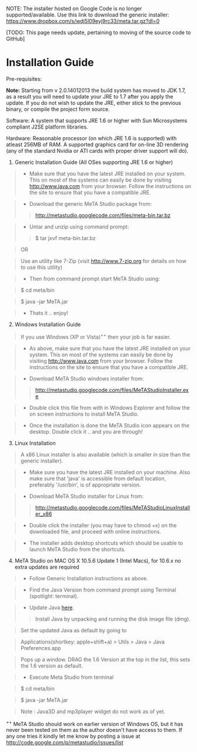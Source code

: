 NOTE: The installer hosted on Google Code is no longer supported/available. Use this link to download the generic installer: https://www.dropbox.com/s/wdj5l09eyj9rc33/meta.tar.gz?dl=0

[TODO: This page needs update, pertaining to moving of the source code to GitHub]

# Installation Guide #

Pre-requisites:

**Note:** Starting from v 2.0.14012013 the build system has moved to JDK 1.7, as a result you will need to update your JRE to 1.7 after you apply the update. If you do not wish to update the JRE, either stick to the previous binary, or compile the project form source.

Software:
A system that supports JRE 1.6 or higher with Sun Microsystems compliant J2SE platform libraries.

Hardware:
Reasonable processor (on which JRE 1.6 is supported) with atleast 256MB of RAM.
A supported graphics card for on-line 3D rendering (any of the standard Nvidia or ATI cards with proper driver support will do).

1) Generic Installation Guide (All OSes supporting JRE 1.6 or higher)
> - Make sure that you have the latest JRE installed on your system. This on most of the systems can easily be done by visiting http://www.java.com from your browser. Follow the instructions on the site to ensure that you have a compatible JRE.

> - Download the generic MeTA Studio package from:
> > http://metastudio.googlecode.com/files/meta-bin.tar.bz


> - Untar and unzip using command prompt:
> > $ tar jxvf meta-bin.tar.bz


> OR

> Use an utility like 7-Zip (visit http://www.7-zip.org for details on how to use this utility)

> - Then from command prompt start MeTA Studio using:

> $ cd meta/bin

> $ java -jar MeTA.jar

> - Thats it .. enjoy!

2) Windows Installation Guide
> If you use Windows (XP or Vista)<sup>++</sup> then your job is far easier.

> - As above, make sure that you have the latest JRE installed on your system. This on most of the systems can easily be done by visiting http://www.java.com from your browser. Follow the instructions on the site to ensure that you have a compatible JRE.

> - Download MeTA Studio windows installer from:
> > http://metastudio.googlecode.com/files/MeTAStudioInstaller.exe


> - Double click this file from with in Windows Explorer and follow the on screen instructions to install MeTA Studio.

> - Once the installation is done the MeTA Studio icon appears on the desktop. Double click it .. and you are through!

3) Linux Installation
> A x86 Linux installer is also available (which is smaller in size than the generic installer).

> - Make sure you have the latest JRE installed on your machine. Also make sure that 'java' is accessible from default location, preferably '/usr/bin', is of appropriate version.

> - Download MeTA Studio installer for Linux from:
> > http://metastudio.googlecode.com/files/MeTAStudioLinuxInstaller_x86


> - Double click the installer (you may have to chmod +x) on the downloaded file, and proceed with online instructions.

> - The installer adds desktop shortcuts which should be usable to launch MeTA Studio from the shortcuts.

4) MeTA Studio on MAC OS X 10.5.6 Update 1 (Intel Macs), for 10.6.x no extra updates are required

> - Follow Generic Installation instructions as above.

> - Find the Java Version from command prompt using Terminal (spotlight: terminal).

> - Update Java [here](http://support.apple.com/downloads/Java_for_Mac_OS_X_10_5_Update_2).
> > Install Java by unpacking and running the disk image file (dmg).


> Set the updated Java as default by going to

> Applications(shortkey: apple+shift+a) > Utils > Java > Java Preferences.app

> Pops up a window. DRAG the 1.6 Version at the top in the list, this sets the 1.6 version as default.

> - Execute Meta Studio from terminal

> $ cd meta/bin

> $ java -jar MeTA.jar

> Note : Java3D and mp3player widget do not work as of yet.


<sup>++</sup> MeTA Studio should work on earlier version of Windows OS, but it has never been tested on them as the author doesn't have access to them. If any one tries it kindly let me know by posting a issue at http://code.google.com/p/metastudio/issues/list
